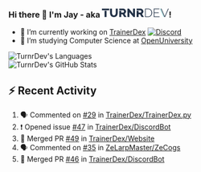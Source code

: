 ### Hi there 👋 I'm Jay - aka <img src="https://raw.githubusercontent.com/TurnrDev/TurnrDev/master/Logo/SVG/TurnrDev_Logo_Dark%20Blue%20%26%20Teal.svg" alt="TurnrDev" height="17.5px">!

- 🔭 I’m currently working on [TrainerDex](https://www.github.com/TrainerDex) [![Discord](https://discordapp.com/api/v6/guilds/364313717720219651/widget.png?style=shield)](http://discord.trainerdex.co.uk/)
- 🤔 I’m studying Computer Science at [OpenUniversity](http://www.open.ac.uk/courses/computing-it/degrees/bsc-computing-it-software-q62-soft)

![TurnrDev's Languages](https://github-readme-stats.vercel.app/api/top-langs/?username=TurnrDev&layout=compact&hide_border=true&title_color=1fa6aa&text_color=233247)
<br>
![TurnrDev's GitHub Stats](https://github-readme-stats.vercel.app/api?username=TurnrDev&show_icons=true&hide_border=true&count_private=true&include_all_commits=true&icon_color=1fa6aa&title_color=1fa6aa&text_color=233247)
<br>

## :zap: Recent Activity

<!--START_SECTION:activity-->
1. 🗣 Commented on [#29](https://github.com//TrainerDex/TrainerDex.py/issues/29) in [TrainerDex/TrainerDex.py](https://github.com//TrainerDex/TrainerDex.py)
2. ❗️ Opened issue [#47](https://github.com//TrainerDex/DiscordBot/issues/47) in [TrainerDex/DiscordBot](https://github.com//TrainerDex/DiscordBot)
3. 🎉 Merged PR [#49](https://github.com//TrainerDex/Website/pull/49) in [TrainerDex/Website](https://github.com//TrainerDex/Website)
4. 🗣 Commented on [#35](https://github.com//ZeLarpMaster/ZeCogs/issues/35) in [ZeLarpMaster/ZeCogs](https://github.com//ZeLarpMaster/ZeCogs)
5. 🎉 Merged PR [#46](https://github.com//TrainerDex/DiscordBot/pull/46) in [TrainerDex/DiscordBot](https://github.com//TrainerDex/DiscordBot)
<!--END_SECTION:activity-->
